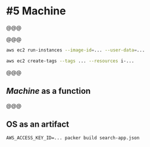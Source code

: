 <!-- .slide: data-state="contrasted" -->

# #5 **Machine**

@@@

<!-- .slide: data-background="images/machine.png" -->

@@@

```bash
aws ec2 run-instances --image-id=... --user-data=...

aws ec2 create-tags --tags ... --resources i-...
```

@@@

## *Machine* as a **function**

@@@

## **OS** as an artifact

`AWS_ACCESS_KEY_ID=... packer build search-app.json`
